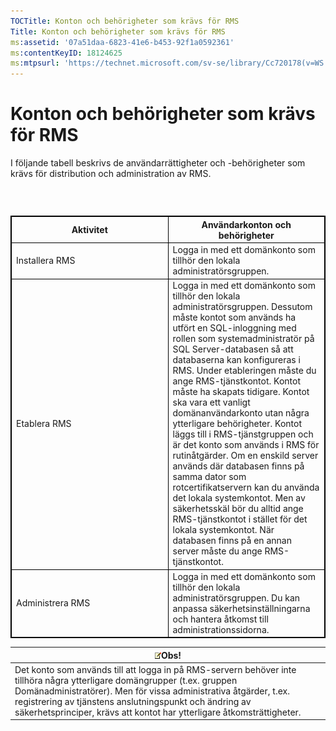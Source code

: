 ```yaml
---
TOCTitle: Konton och behörigheter som krävs för RMS
Title: Konton och behörigheter som krävs för RMS
ms:assetid: '07a51daa-6823-41e6-b453-92f1a0592361'
ms:contentKeyID: 18124625
ms:mtpsurl: 'https://technet.microsoft.com/sv-se/library/Cc720178(v=WS.10)'
---
```


Konton och behörigheter som krävs för RMS
=========================================

I följande tabell beskrivs de användarrättigheter och -behörigheter som krävs för distribution och administration av RMS.

###  

 
<table style="border:1px solid black;">
<colgroup>
<col width="50%" />
<col width="50%" />
</colgroup>
<thead>
<tr class="header">
<th style="border:1px solid black;" >Aktivitet</th>
<th style="border:1px solid black;" >Användarkonton och behörigheter</th>
</tr>
</thead>
<tbody>
<tr class="odd">
<td style="border:1px solid black;">Installera RMS</td>
<td style="border:1px solid black;">Logga in med ett domänkonto som tillhör den lokala administratörsgruppen.</td>
</tr>
<tr class="even">
<td style="border:1px solid black;">Etablera RMS</td>
<td style="border:1px solid black;">Logga in med ett domänkonto som tillhör den lokala administratörsgruppen. Dessutom måste kontot som används ha utfört en SQL-inloggning med rollen som systemadministratör på SQL Server-databasen så att databaserna kan konfigureras i RMS.
Under etableringen måste du ange RMS-tjänstkontot. Kontot måste ha skapats tidigare. Kontot ska vara ett vanligt domänanvändarkonto utan några ytterligare behörigheter. Kontot läggs till i RMS-tjänstgruppen och är det konto som används i RMS för rutinåtgärder.
Om en enskild server används där databasen finns på samma dator som rotcertifikatservern kan du använda det lokala systemkontot. Men av säkerhetsskäl bör du alltid ange RMS-tjänstkontot i stället för det lokala systemkontot. När databasen finns på en annan server måste du ange RMS-tjänstkontot.</td>
</tr>
<tr class="odd">
<td style="border:1px solid black;">Administrera RMS</td>
<td style="border:1px solid black;">Logga in med ett domänkonto som tillhör den lokala administratörsgruppen. Du kan anpassa säkerhetsinställningarna och hantera åtkomst till administrationssidorna.</td>
</tr>
</tbody>
</table>
  
| ![](images/Cc720178.note(WS.10).gif)Obs!                                                                                                                                                                                                                                                             |  
|-----------------------------------------------------------------------------------------------------------------------------------------------------------------------------------------------------------------------------------------------------------------------------------------------------------------------------------|  
| Det konto som används till att logga in på RMS-servern behöver inte tillhöra några ytterligare domängrupper (t.ex. gruppen Domänadministratörer). Men för vissa administrativa åtgärder, t.ex. registrering av tjänstens anslutningspunkt och ändring av säkerhetsprinciper, krävs att kontot har ytterligare åtkomsträttigheter. |
